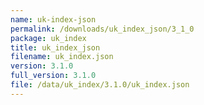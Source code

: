 ```yaml
---
name: uk-index-json
permalink: /downloads/uk_index_json/3_1_0
package: uk_index
title: uk_index_json
filename: uk_index.json
version: 3.1.0
full_version: 3.1.0
file: /data/uk_index/3.1.0/uk_index.json
---
```

